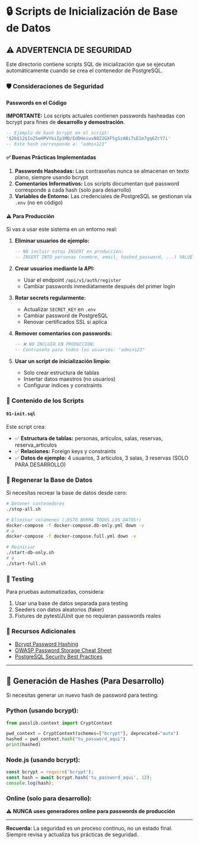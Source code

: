 # 🔒 Scripts de Inicialización de Base de Datos

## ⚠️ ADVERTENCIA DE SEGURIDAD

Este directorio contiene scripts SQL de inicialización que se ejecutan automáticamente cuando se crea el contenedor de PostgreSQL.

### 🛡️ Consideraciones de Seguridad

#### Passwords en el Código

**IMPORTANTE:** Los scripts actuales contienen passwords hasheadas con bcrypt para fines de **desarrollo y demostración**.

```sql
-- Ejemplo de hash bcrypt en el script:
'$2b$12$Io25eHPVYkiIp1MD/EdDHeiuvN8Z2GXF5gSzABi7sE1m7gq6ZcY7i'
-- Este hash corresponde a: "admin123"
```

#### ✅ Buenas Prácticas Implementadas

1. **Passwords Hasheadas:** Las contraseñas nunca se almacenan en texto plano, siempre usando bcrypt
2. **Comentarios Informativos:** Los scripts documentan qué password corresponde a cada hash (solo para desarrollo)
3. **Variables de Entorno:** Las credenciales de PostgreSQL se gestionan vía `.env` (no en código)

#### ⚠️ Para Producción

Si vas a usar este sistema en un entorno real:

1. **Eliminar usuarios de ejemplo:**
   ```sql
   -- NO incluir estos INSERT en producción:
   -- INSERT INTO personas (nombre, email, hashed_password, ...) VALUES (...)
   ```

2. **Crear usuarios mediante la API:**
   - Usar el endpoint `/api/v1/auth/register` 
   - Cambiar passwords inmediatamente después del primer login

3. **Rotar secrets regularmente:**
   - Actualizar `SECRET_KEY` en `.env`
   - Cambiar password de PostgreSQL
   - Renovar certificados SSL si aplica

4. **Remover comentarios con passwords:**
   ```sql
   -- ❌ NO INCLUIR EN PRODUCCIÓN:
   -- Contraseña para todos los usuarios: "admin123"
   ```

5. **Usar un script de inicialización limpio:**
   - Solo crear estructura de tablas
   - Insertar datos maestros (no usuarios)
   - Configurar índices y constraints

### 📝 Contenido de los Scripts

#### `01-init.sql`

Este script crea:

- ✅ **Estructura de tablas:** personas, articulos, salas, reservas, reserva_articulos
- ✅ **Relaciones:** Foreign keys y constraints
- ✅ **Datos de ejemplo:** 4 usuarios, 3 artículos, 3 salas, 3 reservas (SOLO PARA DESARROLLO)

### 🔄 Regenerar la Base de Datos

Si necesitas recrear la base de datos desde cero:

```bash
# Detener contenedores
./stop-all.sh

# Eliminar volúmenes (¡ESTO BORRA TODOS LOS DATOS!)
docker-compose -f docker-compose.db-only.yml down -v
# o
docker-compose -f docker-compose.full.yml down -v

# Reiniciar
./start-db-only.sh
# o
./start-full.sh
```

### 🧪 Testing

Para pruebas automatizadas, considera:

1. Usar una base de datos separada para testing
2. Seeders con datos aleatorios (faker)
3. Fixtures de pytest/JUnit que no requieran passwords reales

### 📖 Recursos Adicionales

- [Bcrypt Password Hashing](https://en.wikipedia.org/wiki/Bcrypt)
- [OWASP Password Storage Cheat Sheet](https://cheatsheetseries.owasp.org/cheatsheets/Password_Storage_Cheat_Sheet.html)
- [PostgreSQL Security Best Practices](https://www.postgresql.org/docs/current/auth-pg-hba-conf.html)

---

## 🔐 Generación de Hashes (Para Desarrollo)

Si necesitas generar un nuevo hash de password para testing:

### Python (usando bcrypt):

```python
from passlib.context import CryptContext

pwd_context = CryptContext(schemes=["bcrypt"], deprecated="auto")
hashed = pwd_context.hash("tu_password_aqui")
print(hashed)
```

### Node.js (usando bcrypt):

```javascript
const bcrypt = require('bcrypt');
const hash = await bcrypt.hash('tu_password_aqui', 12);
console.log(hash);
```

### Online (solo para desarrollo):

⚠️ **NUNCA uses generadores online para passwords de producción**

---

**Recuerda:** La seguridad es un proceso continuo, no un estado final. Siempre revisa y actualiza tus prácticas de seguridad.
